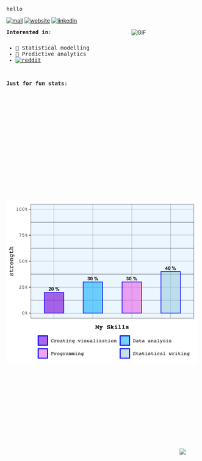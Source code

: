 
<!--<img src = "https://media.giphy.com/media/sKYkLv7TioLv2/giphy.gif" height = "50px"></h2> 
<img src="https://media.giphy.com/media/9JwU9SBhaNQNCuoQBc/giphy.gif" height="50px"></h2> 
<img src = "https://media.giphy.com/media/sKYkLv7TioLv2/giphy.gif" height = "50px"></h2> 
<img src = "https://media.giphy.com/media/3og0IOUWB5AZoP6la0/giphy.gif" height = "50px"></h2>-->

<kbd>hello</kbd>

[![mail](https://img.shields.io/badge/-contact-black?color=hotpink&style=for-the-badge&logo=whatsapp&logoColor=white&link=mailto:minh.chau@outlook.co.nz)](mailto:minh.chau@outlook.co.nz)
[![website](https://img.shields.io/badge/-website-black?color=hotpink&style=for-the-badge&logo=google-analytics&logoColor=white&link=https://minhchauvannguyen.github.io/)](https://minhchauvannguyen.github.io/)
[![linkedin](https://img.shields.io/badge/-linkedin-black?color=hotpink&style=for-the-badge&logo=linkedin&link=https://www.linkedin.com/in/minh-chau-van/)](https://www.linkedin.com/in/minh-chau-van/)


<img width = "35%" align="right" alt="GIF" height="450px" src="https://media.giphy.com/media/xT9IgzvnOyNDYnxeHS/giphy.gif" />

<samp>
 
**Interested in**:
 
<p style = "margin-top:25px;">

 <!--<img align="left" src = "https://raw.githubusercontent.com/snipe/awesome-emoji/master/misc-memes/nyan.gif" width="30px">-->
<!-- <img align = "left" src="https://img.shields.io/staic/v1?label=Data&message=Visualization&color=hotpink"></p>-->

- :cherry_blossom: Statistical modelling
- :gem: Predictive analytics
- [![reddit](https://img.shields.io/static/v1?label=Data&message=Visualization&color=hotpink&link=https://www.reddit.com/r/dataisbeautiful/)](https://www.reddit.com/r/dataisbeautiful/)</p>


<br>

**Just for fun stats**:


<!--<p style = "margin-bottom:200px;"><img src = "https://github.com/MinhChauVanNguyen/MinhChauVanNguyen/blob/master/animated-barplot.gif" width = "500px"></p>-->
<p style = "margin-bottom:200px;"><img src = "https://github.com/MinhChauVanNguyen/MinhChauVanNguyen/blob/master/barplot.gif" width = "500px"></p>

</samp>


<br>


<img src = "https://raw.githubusercontent.com/snipe/awesome-emoji/master/hamsterdance/2.gif" width= "50px" align = "right" margin-bottom = "50px">


